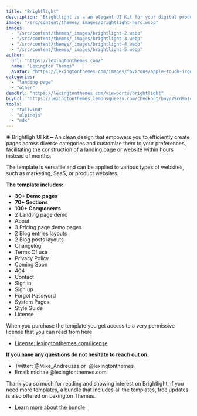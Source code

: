 ```yaml
---
title: "Brightlight"
description: "Brightlight is a an elegant UI Kit for your digital product."
image: "/src/content/themes/_images/brightlight-hero.webp"
images:
  - "/src/content/themes/_images/brightlight-2.webp"
  - "/src/content/themes/_images/brightlight-3.webp"
  - "/src/content/themes/_images/brightlight-4.webp"
  - "/src/content/themes/_images/brightlight-5.webp"
author:
  url: "https://lexingtonthemes.com/"
  name: "Lexington Themes"
  avatar: "https://lexingtonthemes.com/images/favicons/apple-touch-icon.png"
categories:
  - "landing-page"
  - "other"
demoUrl: "https://lexingtonthemes.com/viewports/brightlight"
buyUrl: "https://lexingtonthemes.lemonsqueezy.com/checkout/buy/79cd9a14-394e-497d-a62f-ab7f5ab2531b"
tools:
  - "tailwind"
  - "alpinejs"
  - "mdx"
---
```


<p>
  ✺ Brightligh UI kit ━ An clean design that empowers you to efficiently create pages across
  diverse categories and customize them to your preferences, facilitating the construction of a
  landing page or website within hours instead of months.
</p>
<p>
  The template is versatile and can be applied to various types of websites, such as marketing,
  SaaS, or product websites.
</p>
<p><strong>The template includes:</strong></p>
<ul>
  <li><strong>30+ Demo pages</strong></li>
  <li><strong>70+ Sections</strong></li>
  <li><strong>100+ Components</strong></li>
  <li>2 Landing page demo</li>
  <li>About</li>
  <li>3 Pricing page demo pages</li>
  <li>2 Blog entries layouts</li>
  <li>2 Blog posts layouts</li>
  <li>Changelog</li>
  <li>Terms Of use</li>
  <li>Privacy Policy</li>
  <li>Coming Soon</li>
  <li>404</li>
  <li>Contact</li>
  <li>Sign in</li>
  <li>Sign up</li>
  <li>Forgot Password</li>
  <li>System Pages</li>
  <li>Style Guide</li>
  <li>License</li>
</ul>
<p>When you purchase the template you get access to a very permissive license that you can read from here</p>
<ul>
   <li><a href="https://lexingtonthemes.com/license/" rel="noopener noreferrer" target="_blank">License: lexingtonthemes.com/license</a></li>
</ul>
<p><strong>If you have any questions do not hesitate to reach out on:</strong></p>
<ul>
   <li>Twitter: @Mike_Andreuzza or&nbsp; @lexingtonthemes</li>
   <li>Email: michael@lexingtonthemes.com</li>
</ul>
<p>Thank you so much for reading and showing interest on Brightlight, if you need more templates, a bundle that includes all the templates, free updates is also offered on Lexington Themes.&nbsp;</p>
<ul>
   <li><a href="https://lexingtonthemes.com/pricing/" rel="noopener noreferrer" target="_blank" >Learn more about the bundle</a></li>
</ul>
